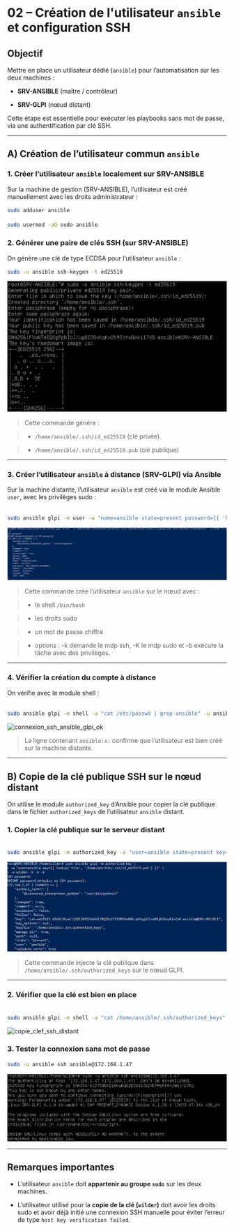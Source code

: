 # 02 – Création de l'utilisateur `ansible` et configuration SSH


## Objectif

Mettre en place un utilisateur dédié (`ansible`) pour l’automatisation sur les deux machines :

- **SRV-ANSIBLE** (maître / contrôleur)

- **SRV-GLPI** (nœud distant)

Cette étape est essentielle pour exécuter les playbooks sans mot de passe, via une authentification par clé SSH.

---

## A) Création de l’utilisateur commun `ansible`

  
### 1. Créer l’utilisateur `ansible` localement sur SRV-ANSIBLE

  
Sur la machine de gestion (SRV-ANSIBLE), l’utilisateur est créé manuellement avec les droits administrateur :


```bash
sudo adduser ansible

sudo usermod -aG sudo ansible
```



### 2. Générer une paire de clés SSH (sur SRV-ANSIBLE)


On génère une clé de type ECDSA pour l’utilisateur `ansible` :


```bash
sudo -u ansible ssh-keygen -t ed25519
```


![ssh_keygen_ansible](/captures/ssh_keygen_ansible.png)

  

> Cette commande génère :

> - `/home/ansible/.ssh/id_ed25519` (clé privée)

> - `/home/ansible/.ssh/id_ed25519.pub` (clé publique)

  

---

### 3. Créer l’utilisateur `ansible` à distance (SRV-GLPI) via Ansible


Sur la machine distante, l’utilisateur `ansible` est créé via le module Ansible `user`, avec les privilèges sudo :


```bash

sudo ansible glpi -m user -a "name=ansible state=present password={{ 'héhé'|password_hash('sha512') }} groups=sudo shell=/bin/bash createhome=yes" -u wilder -b -k -K

```


![creation_utilisateur_ansible](/captures/creation_utilisateur_ansible.png)

  
> Cette commande crée l’utilisateur `ansible` sur le nœud avec :

> - le shell `/bin/bash`

> - les droits sudo

> - un mot de passe chiffré
 
> - options : -k demande le mdp ssh, -K le mdp sudo et -b exécute la tâche avec des privilèges.

  
---

### 4. Vérifier la création du compte à distance

On vérifie avec le module shell :
```bash

sudo ansible glpi -m shell -a "cat /etc/passwd | grep ansible" -u ansible -b -k -K

```


![connexion_ssh_ansible_glpi_ok](/captures/création_shell_ok.png)


> La ligne contenant `ansible:x:` confirme que l’utilisateur est bien créé sur la machine distante.

---

## B) Copie de la clé publique SSH sur le nœud distant

  
On utilise le module `authorized_key` d’Ansible pour copier la clé publique dans le fichier `authorized_keys` de l’utilisateur `ansible` distant.

### 1. Copier la clé publique sur le serveur distant


```bash

sudo ansible glpi -m authorized_key -a "user=ansible state=present key={{ lookup('file','/home/ansible/.ssh/id_ed25519.pub') }}" -u wilder -b -k -K

```

  

![copie_clef_ssh_distant](/captures/copie_clef_ssh_distant.png)

  

> Cette commande injecte la clé publique dans `/home/ansible/.ssh/authorized_keys` sur le nœud GLPI.

  
---

### 2. Vérifier que la clé est bien en place

  
```bash

sudo ansible glpi -m shell -a "cat /home/ansible/.ssh/authorized_keys" -u ansible -b -k -K

```
![copie_clef_ssh_distant](/captures/vérification_shell_clef.png)
  
### 3. Tester la connexion sans mot de passe

```bash
sudo -u ansible ssh ansible@172.168.1.47

```
  
![connexion_ssh_ansible_glpi_ok](/captures/connexion_ssh_ansible_glpi_ok.png)
  

---

## Remarques importantes

  
- L’utilisateur `ansible` doit **appartenir au groupe `sudo`** sur les deux machines.

- L’utilisateur utilisé pour la **copie de la clé (`wilder`)** doit avoir les droits sudo et avoir déjà initié une connexion SSH manuelle pour éviter l’erreur de type `host key verification failed`.
